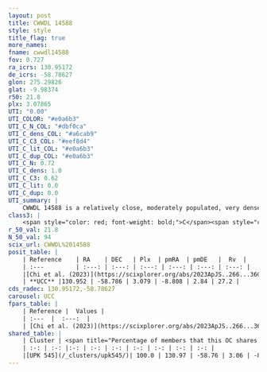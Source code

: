 ```yaml
---
layout: post
title: CWWDL 14588
style: style
title_flag: true
more_names: 
fname: cwwdl14588
fov: 0.727
ra_icrs: 130.95172
de_icrs: -58.78627
glon: 275.29826
glat: -9.98374
r50: 21.8
plx: 3.07865
UTI: "0.00"
UTI_COLOR: "#e0a6b3"
UTI_C_N_COL: "#dbf0ca"
UTI_C_dens_COL: "#a6cab9"
UTI_C_C3_COL: "#eef8d4"
UTI_C_lit_COL: "#e0a6b3"
UTI_C_dup_COL: "#e0a6b3"
UTI_C_N: 0.72
UTI_C_dens: 1.0
UTI_C_C3: 0.62
UTI_C_lit: 0.0
UTI_C_dup: 0.0
UTI_summary: |
    CWWDL 14588 is a relatively close, moderately populated, very dense object of intermediate C3 quality. It was recently reported in the literature.<br><br><span style="color: #99180f; font-weight: bold;">Warning: </span>This is very likely a duplicate object, which shares a large percentage of members with at least one previously reported entry.
class3: |
    <span style="color: red; font-weight: bold;">C</span><span style="color: green; font-weight: bold;">A</span>
r_50_val: 21.8
N_50_val: 94
scix_url: CWWDL%2014588
posit_table: |
    | Reference    | RA    | DEC   | Plx  | pmRA  | pmDE   |  Rv  |
    | :---         | :---: | :---: | :---: | :---: | :---: | :---: |
    |[Chi et al. (2023)](https://scixplorer.org/abs/2023ApJS..266...36C) | 130.944 | -58.756 | 3.084 | -8.811 | 2.886 | 26.754 |
    | **UCC** |130.952 | -58.786 | 3.079 | -8.808 | 2.84 | 27.2 | 
cds_radec: 130.95172,-58.78627
carousel: UCC
fpars_table: |
    | Reference |  Values |
    | :---  |  :---:  |
    | [Chi et al. (2023)](https://scixplorer.org/abs/2023ApJS..266...36C) | `logAge=6.83, Z=-0.04` |
shared_table: |
    | Cluster | <span title="Percentage of members that this OC shares with the ones listed">%</span>   | RA   | DEC   | Plx   | pmRA  | pmDE  | Rv | UTI |
    | :-: | :-: |:-: | :-: | :-: | :-: | :-: | :-: | :-: |
    |[UPK 545](/_clusters/upk545/)| 100.0 | 130.97 | -58.76 | 3.06 | -8.78 | 2.79 | 26.81 |0.97 |
---
```

